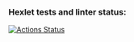 ### Hexlet tests and linter status:
[![Actions Status](https://github.com/darivna/layout-designer-project-lvl2/workflows/hexlet-check/badge.svg)](https://github.com/darivna/layout-designer-project-lvl2/actions)